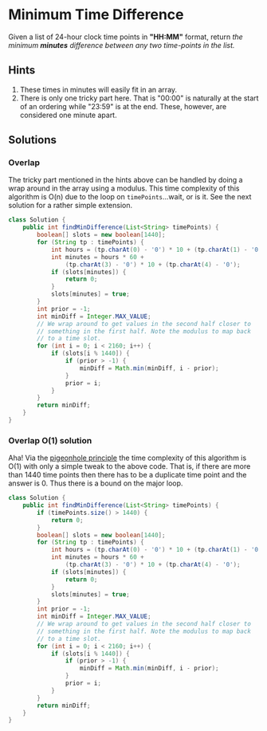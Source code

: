 # Minimum Time Difference

Given a list of 24-hour clock time points in **"HH:MM"** format, return
*the minimum **minutes** difference between any two time-points in the
list.*

## Hints

1. These times in minutes will easily fit in an array.
1. There is only one tricky part here. That is "00:00" is naturally at
   the start of an ordering while "23:59" is at the end. These, however,
   are considered one minute apart.

## Solutions

### Overlap

The tricky part mentioned in the hints above can be handled by doing a wrap
around in the array using a modulus. This time complexity of this algorithm
is O(n) due to the loop on `timePoints`...wait, or is it. See the next solution
for a rather simple extension.

```java
class Solution {
    public int findMinDifference(List<String> timePoints) {
        boolean[] slots = new boolean[1440];
        for (String tp : timePoints) {
            int hours = (tp.charAt(0) - '0') * 10 + (tp.charAt(1) - '0');
            int minutes = hours * 60 +
                (tp.charAt(3) - '0') * 10 + (tp.charAt(4) - '0');
            if (slots[minutes]) {
                return 0;
            }
            slots[minutes] = true;
        }
        int prior = -1;
        int minDiff = Integer.MAX_VALUE;
        // We wrap around to get values in the second half closer to
        // something in the first half. Note the modulus to map back
        // to a time slot.
        for (int i = 0; i < 2160; i++) {
            if (slots[i % 1440]) {
                if (prior > -1) {
                    minDiff = Math.min(minDiff, i - prior);
                }
                prior = i;
            }
        }
        return minDiff;
    }
}
```

### Overlap O(1) solution

Aha! Via the
[pigeonhole principle](https://en.wikipedia.org/wiki/Pigeonhole_principle)
the time complexity of this algorithm is O(1) with only a simple tweak
to the above code. That is, if there are more than 1440 time points then
there has to be a duplicate time point and the answer is 0. Thus there is
a bound on the major loop.

```java
class Solution {
    public int findMinDifference(List<String> timePoints) {
        if (timePoints.size() > 1440) {
            return 0;
        }
        boolean[] slots = new boolean[1440];
        for (String tp : timePoints) {
            int hours = (tp.charAt(0) - '0') * 10 + (tp.charAt(1) - '0');
            int minutes = hours * 60 +
                (tp.charAt(3) - '0') * 10 + (tp.charAt(4) - '0');
            if (slots[minutes]) {
                return 0;
            }
            slots[minutes] = true;
        }
        int prior = -1;
        int minDiff = Integer.MAX_VALUE;
        // We wrap around to get values in the second half closer to
        // something in the first half. Note the modulus to map back
        // to a time slot.
        for (int i = 0; i < 2160; i++) {
            if (slots[i % 1440]) {
                if (prior > -1) {
                    minDiff = Math.min(minDiff, i - prior);
                }
                prior = i;
            }
        }
        return minDiff;
    }
}
```
